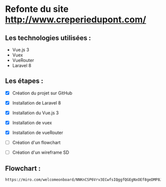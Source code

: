# Refonte du site http://www.creperiedupont.com/

## Les technologies utilisées :
* Vue.js 3
* Vuex
* VueRouter
* Laravel 8

## Les étapes :

- [x] Création du projet sur GitHub
- [x] Installation de Laravel 8
- [x] Installation du Vue.js 3
- [x] Installation de vuex
- [x] Installation de vueRouter

- [ ] Création d'un flowchart
- [ ] Création d'un wireframe SD

## Flowchart :

    https://miro.com/welcomeonboard/NNKnCSP6Vrv3ECwfsIQggfQGEgNxOEf8geDMP8JusTOxewowBV5zZ03vadldQFoW

